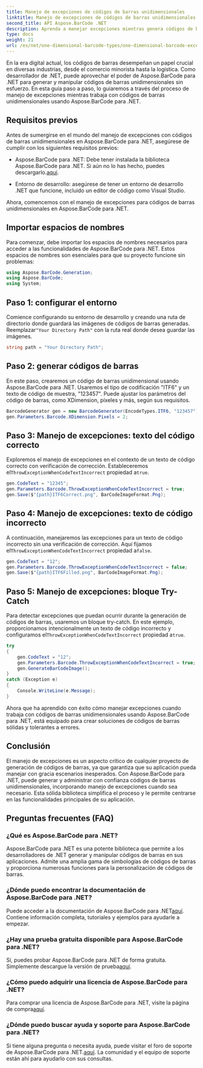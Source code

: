 ```yaml
---
title: Manejo de excepciones de códigos de barras unidimensionales
linktitle: Manejo de excepciones de códigos de barras unidimensionales
second_title: API Aspose.BarCode .NET
description: Aprenda a manejar excepciones mientras genera códigos de barras unidimensionales utilizando Aspose.BarCode para .NET. Esta guía paso a paso garantiza soluciones de códigos de barras tolerantes a errores. ¡Empieza ahora!
type: docs
weight: 21
url: /es/net/one-dimensional-barcode-types/one-dimensional-barcode-exception-handling/
---
```


En la era digital actual, los códigos de barras desempeñan un papel crucial en diversas industrias, desde el comercio minorista hasta la logística. Como desarrollador de .NET, puede aprovechar el poder de Aspose.BarCode para .NET para generar y manipular códigos de barras unidimensionales sin esfuerzo. En esta guía paso a paso, lo guiaremos a través del proceso de manejo de excepciones mientras trabaja con códigos de barras unidimensionales usando Aspose.BarCode para .NET.

## Requisitos previos

Antes de sumergirse en el mundo del manejo de excepciones con códigos de barras unidimensionales en Aspose.BarCode para .NET, asegúrese de cumplir con los siguientes requisitos previos:

-  Aspose.BarCode para .NET: Debe tener instalada la biblioteca Aspose.BarCode para .NET. Si aún no lo has hecho, puedes descargarlo.[aquí](https://releases.aspose.com/barcode/net/).

- Entorno de desarrollo: asegúrese de tener un entorno de desarrollo .NET que funcione, incluido un editor de código como Visual Studio.

Ahora, comencemos con el manejo de excepciones para códigos de barras unidimensionales en Aspose.BarCode para .NET.

## Importar espacios de nombres

Para comenzar, debe importar los espacios de nombres necesarios para acceder a las funcionalidades de Aspose.BarCode para .NET. Estos espacios de nombres son esenciales para que su proyecto funcione sin problemas:

```csharp
using Aspose.BarCode.Generation;
using Aspose.BarCode;
using System;
```

## Paso 1: configurar el entorno

 Comience configurando su entorno de desarrollo y creando una ruta de directorio donde guardará las imágenes de códigos de barras generadas. Reemplazar`"Your Directory Path"` con la ruta real donde desea guardar las imágenes.

```csharp
string path = "Your Directory Path";
```

## Paso 2: generar códigos de barras

En este paso, crearemos un código de barras unidimensional usando Aspose.BarCode para .NET. Usaremos el tipo de codificación "ITF6" y un texto de código de muestra, "123457". Puede ajustar los parámetros del código de barras, como XDimension, píxeles y más, según sus requisitos.

```csharp
BarcodeGenerator gen = new BarcodeGenerator(EncodeTypes.ITF6, "123457");
gen.Parameters.Barcode.XDimension.Pixels = 2;
```

## Paso 3: Manejo de excepciones: texto del código correcto

Exploremos el manejo de excepciones en el contexto de un texto de código correcto con verificación de corrección. Estableceremos el`ThrowExceptionWhenCodeTextIncorrect` propiedad a`true`.

```csharp
gen.CodeText = "12345";
gen.Parameters.Barcode.ThrowExceptionWhenCodeTextIncorrect = true;
gen.Save($"{path}ITF6Correct.png", BarCodeImageFormat.Png);
```

## Paso 4: Manejo de excepciones: texto de código incorrecto

 A continuación, manejaremos las excepciones para un texto de código incorrecto sin una verificación de corrección. Aquí fijamos el`ThrowExceptionWhenCodeTextIncorrect` propiedad a`false`.

```csharp
gen.CodeText = "12";
gen.Parameters.Barcode.ThrowExceptionWhenCodeTextIncorrect = false;
gen.Save($"{path}ITF6Filled.png", BarCodeImageFormat.Png);
```

## Paso 5: Manejo de excepciones: bloque Try-Catch

 Para detectar excepciones que puedan ocurrir durante la generación de códigos de barras, usaremos un bloque try-catch. En este ejemplo, proporcionamos intencionalmente un texto de código incorrecto y configuramos el`ThrowExceptionWhenCodeTextIncorrect` propiedad a`true`.

```csharp
try
{
    gen.CodeText = "12";
    gen.Parameters.Barcode.ThrowExceptionWhenCodeTextIncorrect = true;
    gen.GenerateBarCodeImage();
}
catch (Exception e)
{
    Console.WriteLine(e.Message);
}
```

Ahora que ha aprendido con éxito cómo manejar excepciones cuando trabaja con códigos de barras unidimensionales usando Aspose.BarCode para .NET, está equipado para crear soluciones de códigos de barras sólidas y tolerantes a errores.

## Conclusión

El manejo de excepciones es un aspecto crítico de cualquier proyecto de generación de códigos de barras, ya que garantiza que su aplicación pueda manejar con gracia escenarios inesperados. Con Aspose.BarCode para .NET, puede generar y administrar con confianza códigos de barras unidimensionales, incorporando manejo de excepciones cuando sea necesario. Esta sólida biblioteca simplifica el proceso y le permite centrarse en las funcionalidades principales de su aplicación.

## Preguntas frecuentes (FAQ)

### ¿Qué es Aspose.BarCode para .NET?
Aspose.BarCode para .NET es una potente biblioteca que permite a los desarrolladores de .NET generar y manipular códigos de barras en sus aplicaciones. Admite una amplia gama de simbologías de códigos de barras y proporciona numerosas funciones para la personalización de códigos de barras.

### ¿Dónde puedo encontrar la documentación de Aspose.BarCode para .NET?
 Puede acceder a la documentación de Aspose.BarCode para .NET[aquí](https://reference.aspose.com/barcode/net/). Contiene información completa, tutoriales y ejemplos para ayudarle a empezar.

### ¿Hay una prueba gratuita disponible para Aspose.BarCode para .NET?
 Sí, puedes probar Aspose.BarCode para .NET de forma gratuita. Simplemente descargue la versión de prueba[aquí](https://releases.aspose.com/).

### ¿Cómo puedo adquirir una licencia de Aspose.BarCode para .NET?
 Para comprar una licencia de Aspose.BarCode para .NET, visite la página de compra[aquí](https://purchase.aspose.com/buy).

### ¿Dónde puedo buscar ayuda y soporte para Aspose.BarCode para .NET?
 Si tiene alguna pregunta o necesita ayuda, puede visitar el foro de soporte de Aspose.BarCode para .NET.[aquí](https://forum.aspose.com/c/barcode/13). La comunidad y el equipo de soporte están ahí para ayudarlo con sus consultas.
